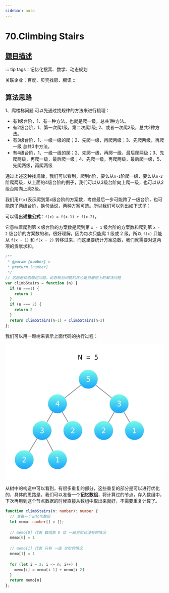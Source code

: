 ```yaml
---
sidebar: auto
---
```


# 70.Climbing Stairs
## [题目描述](https://leetcode-cn.com/problems/climbing-stairs/)

::: tip
tags：记忆化搜索、数学、动态规划

关联企业：百度、贝壳找房、腾讯
:::

## 算法思路
1、爬楼梯问题 可以先通过找规律的方法来进行梳理：

- 有1级台阶，1、有一种方法，也就是爬一级。总共1种方法。
- 有2级台阶，1、第一次爬1级，第二次爬1级;  2、或者一次爬2级，总共2种方法。
- 有3级台阶，1、一级一级的爬；2、先爬一级，再爬两级；3、先爬两级，再爬一级  总共3中方法。
- 有4级台阶，1、一级一级的爬；2、先爬一级，再爬一级，最后爬两级；3、先爬两级，再爬一级，最后爬一级；4、先爬一级，再爬两级，最后爬一级，5、先爬两级，再爬两级

通过上述这种找规律，我们可以看到，爬到n阶，要么从`n-1`阶爬一级，要么从`n-2`阶爬两级，从上面的4级台阶的例子，我们可以从3级台阶向上爬一级，也可以从2级台阶向上爬2级。

我们用`f(x)`表示爬到第x级台阶的方案数，考虑最后一步可能跨了一级台阶，也可能跨了两级台阶，换句话说，两种方案可选。所以我们可以列出如下式子：

可以得出**递推公式**：`f(x) = f(x-1) + f(x-2)`。

它意味着爬到第 x 级台阶的方案数是爬到第 `x - 1` 级台阶的方案数和爬到第 `x - 2` 级台阶的方案数的和。很好理解，因为每次只能爬 1 级或 2 级，所以 `f(x)` 只能从 `f(x - 1)` 和 `f(x - 2)` 转移过来，而这里要统计方案总数，我们就需要对这两项的贡献求和。

```js
/**
 * @param {number} n
 * @return {number}
 */
// 这题是动态规划问题，动态规划问题的核心是自底想上的解决问题
var climbStairs = function (n) {
  if (n ===1) {
    return 1
  }
  if (n === 2) {
    return 2
  }
  return climbStairs(n-1) + climbStairs(n-2)
};
```

我们可以用一颗树来表示上面代码的执行过程：

![递归树](../../images/leetcode/70/01.png)

从树中的构造中可以看到，有很多重复的部分，这些重复的部分是可以进行优化的，具体的思路是，我们可以准备一个**记忆数组**，将计算过的节点，存入数组中，下次再用到这个节点数据的时候直接从数组中取出来就好，不需要重复计算了。

```ts
function climbStairs(n: number): number {
  // 准备一个记忆化数组
  let memo: number[] = [];
  
  // memo[0] 代表 数组第 0 位 一级台阶也没有的情况
  memo[0] = 1
  
  // memo[1] 代表 只有 一级 台阶的情况
  memo[1] = 1

  for (let i = 2; i <= n; i++) {
    memo[i] = memo[i-1] + memo[i-2]
  }
  return memo[n]
};
```